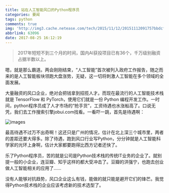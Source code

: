 ```yaml
---
title: 站在人工智能风口的Python程序员
categories: 要闻
tags: python
comments: true
img: 'http://img3.cache.netease.com/tech/2015/11/12/20151112091757bbdcf_550.jpg'
abbrlink: 63096
date: 2017-08-25 16:12:19
---
```



> 2017年短短不到三个月的时间，国内AI获投项目已有36个，千万级别融资占据半数以上。


嗯，就是那么霸道。两会刚刚结束，“人工智能”首次被列入政府工作报告，随之而来的是人工智能板块领跑大盘涨势，无疑，这一切将刺激人工智能在多个领域的全面发展。

大量融资的风口企业，绝对会把钱拿到招揽人才。而现在最流行的人工智能技术栈就是 TensorFlow 和 PyTorch，使用它们就是一份 Python 编程开发工作。一时间，python程序员成了人才市场的“抢手货”，工资待遇也水涨船高了。口说无凭，我们去工作搜索引擎jobui.com找看。一看吓一跳，首先是待遇啊：

![images](http://img.blog.csdn.net/20170318173404277?watermark/2/text/aHR0cDovL2Jsb2cuY3Nkbi5uZXQvZ3psYWl5b25naGFv/font/5a6L5L2T/fontsize/400/fill/I0JBQkFCMA==/dissolve/70/gravity/SouthEast)

最高待遇不过万不出奇啊！这还只是广州的情况，估计在北上深三个城市里，两者的差距还要大得多。除了待遇，跑到风口行业写Python，分分钟就是人工智能科学家的光环上身啊，估计大家都要跑得比西方记者还快了。

乐了Python程序员，苦的就是公司是Python技术栈的传统IT业务的企业了。就别提一般的小企业，连豆瓣、知乎这样的都大受冲击了。豆瓣的洪强宁，也跑去创业做人工智能相关的应用了……

没有人能够对抗趋势，风口企业这么有钱，能做的就只能是避开它们的锋芒。我觉得Python技术栈的企业应该考虑新的技术选型了。

